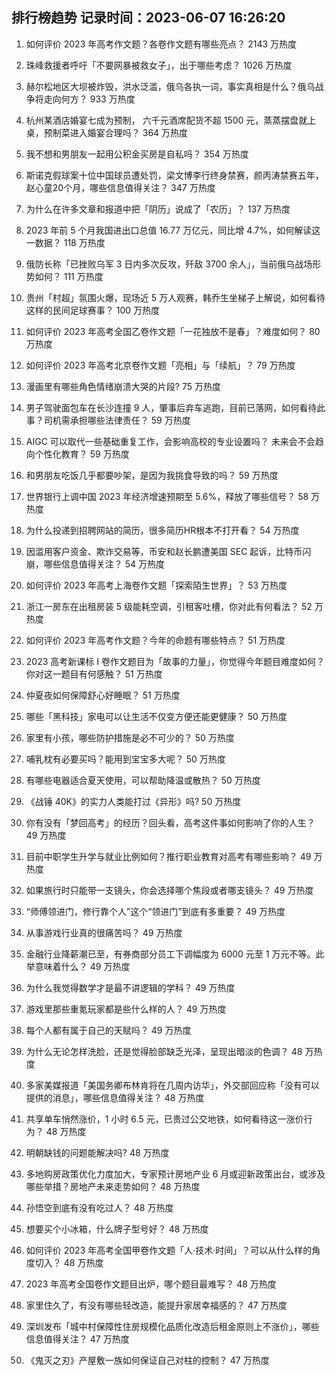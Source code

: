 
## 排行榜趋势 记录时间：2023-06-07 16:26:20
  
  1. 如何评价 2023 年高考作文题？各卷作文题有哪些亮点？ 2143 万热度
    
  2. 珠峰救援者呼吁「不要网暴被救女子」，出于哪些考虑？ 1026 万热度
    
  3. 赫尔松地区大坝被炸毁，洪水泛滥，俄乌各执一词，事实真相是什么？俄乌战争将走向何方？ 933 万热度
    
  4. 杭州某酒店婚宴七成为预制， 六千元酒席配货不超 1500 元，蒸蒸摆盘就上桌，预制菜进入婚宴合理吗？ 364 万热度
    
  5. 我不想和男朋友一起用公积金买房是自私吗？ 354 万热度
    
  6. 斯诺克假球案十位中国球员遭处罚，梁文博李行终身禁赛，颜丙涛禁赛五年，赵心童20个月，哪些信息值得关注？ 347 万热度
    
  7. 为什么在许多文章和报道中把「阴历」说成了「农历」？ 137 万热度
    
  8. 2023 年前 5 个月我国进出口总值 16.77 万亿元，同比增 4.7%，如何解读这一数据？ 118 万热度
    
  9. 俄防长称「已挫败乌军 3 日内多次反攻，歼敌 3700 余人」，当前俄乌战场形势如何？ 111 万热度
    
  10. 贵州「村超」氛围火爆，现场近 5 万人观赛，韩乔生坐梯子上解说，如何看待这样的民间足球赛事？ 100 万热度
    
  11. 如何评价 2023 年高考全国乙卷作文题「一花独放不是春」？难度如何？ 80 万热度
    
  12. 如何评价 2023 年高考北京卷作文题「亮相」与「续航」？ 79 万热度
    
  13. 漫画里有哪些角色情绪崩溃大哭的片段? 75 万热度
    
  14. 男子驾驶面包车在长沙连撞 9 人，肇事后弃车逃跑，目前已落网，如何看待此事？司机需承担哪些法律责任？ 59 万热度
    
  15. AIGC 可以取代一些基础重复工作，会影响高校的专业设置吗？ 未来会不会趋向个性化教育？ 59 万热度
    
  16. 和男朋友吃饭几乎都要吵架，是因为我挑食导致的吗？ 59 万热度
    
  17. 世界银行上调中国 2023 年经济增速预期至 5.6%，释放了哪些信号？ 58 万热度
    
  18. 为什么投递到招聘网站的简历，很多简历HR根本不打开看？ 54 万热度
    
  19. 因滥用客户资金、欺诈交易等，币安和赵长鹏遭美国 SEC 起诉，比特币闪崩，哪些信息值得关注？ 54 万热度
    
  20. 如何评价 2023 年高考上海卷作文题「探索陌生世界」？ 53 万热度
    
  21. 浙江一房东在出租房装 5 级能耗空调，引租客吐槽，你对此有何看法？ 52 万热度
    
  22. 如何评价 2023 年高考作文题？今年的命题有哪些特点？ 51 万热度
    
  23. 2023 高考新课标 I 卷作文题目为「故事的力量」，你觉得今年题目难度如何？你对这一题目有何感触？ 51 万热度
    
  24. 仲夏夜如何保障舒心好睡眠？ 51 万热度
    
  25. 哪些「黑科技」家电可以让生活不仅变方便还能更健康？ 50 万热度
    
  26. 家里有小孩，哪些防护措施是必不可少的？ 50 万热度
    
  27. 哺乳枕有必要买吗？能用到宝宝多大呢？ 50 万热度
    
  28. 有哪些电器适合夏天使用，可以帮助降温或散热？ 50 万热度
    
  29. 《战锤 40K》的实力人类能打过《异形》吗? 50 万热度
    
  30. 你有没有「梦回高考」的经历？回头看，高考这件事如何影响了你的人生？ 49 万热度
    
  31. 目前中职学生升学与就业比例如何？推行职业教育对高考有哪些影响？ 49 万热度
    
  32. 如果旅行时只能带一支镜头，你会选择哪个焦段或者哪支镜头？ 49 万热度
    
  33. “师傅领进门，修行靠个人”这个“领进门”到底有多重要？ 49 万热度
    
  34. 从事游戏行业真的很痛苦吗？ 49 万热度
    
  35. 金融行业降薪潮已至，有券商部分员工下调幅度为 6000 元至 1 万元不等。此举意味着什么？ 49 万热度
    
  36. 为什么我觉得数学才是最不讲逻辑的学科？ 49 万热度
    
  37. 游戏里那些重氪玩家都是些什么样的人？ 49 万热度
    
  38. 每个人都有属于自己的天赋吗？ 49 万热度
    
  39. 为什么无论怎样洗脸，还是觉得脸部缺乏光泽，呈现出暗淡的色调？ 48 万热度
    
  40. 多家美媒报道「美国务卿布林肯将在几周内访华」，外交部回应称「没有可以提供的消息」，哪些信息值得关注？ 48 万热度
    
  41. 共享单车悄然涨价，1 小时 6.5 元，已贵过公交地铁，如何看待这一涨价行为？ 48 万热度
    
  42. 明朝缺钱的问题能解决吗? 48 万热度
    
  43. 多地购房政策优化力度加大，专家预计房地产业 6 月或迎新政策出台，或涉及哪些举措？房地产未来走势如何？ 48 万热度
    
  44. 孙悟空到底有没有吃过人？ 48 万热度
    
  45. 想要买个小冰箱，什么牌子型号好？ 48 万热度
    
  46. 如何评价 2023 年高考全国甲卷作文题「人·技术·时间」？可以从什么样的角度切入？ 48 万热度
    
  47. 2023 年高考全国卷作文题目出炉，哪个题目最难写？ 48 万热度
    
  48. 家里住久了，有没有哪些轻改造，能提升家居幸福感的？ 47 万热度
    
  49. 深圳发布「城中村保障性住房规模化品质化改造后租金原则上不涨价」，哪些信息值得关注？ 47 万热度
    
  50. 《鬼灭之刃》产屋敷一族如何保证自己对柱的控制？ 47 万热度
    